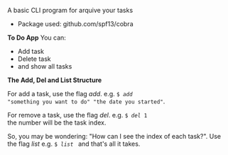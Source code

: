 A basic CLI program for arquive your tasks
- Package used: github.com/spf13/cobra

<b>To Do App</b>
You can:
- Add task
- Delete task
- and show all tasks

<b>The Add, Del and List Structure</b>

For add a task, use the flag <i>add</i>. e.g. <code>$ <i>add</i> "something you want to do" "the date you started"</code>.

For remove a task, use the flag <i>del</i>. e.g. <code>$ <i>del</i> 1 </code> the number will be the task index.

So, you may be wondering: "How can I see the index of each task?". Use the flag <i>list</i> e.g. <code>$ <i>list</i> </code> and that's all it takes.
